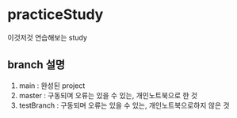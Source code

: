 # practiceStudy
이것저것 연습해보는 study


## branch 설명
1. main :  완성된 project
2. master :  구동되며 오류는 있을 수 있는, 개인노트북으로 한 것
3. testBranch :  구동되며 오류는 있을 수 있는, 개인노트북으로하지 않은 것

